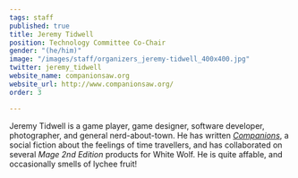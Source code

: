 ```yaml
---
tags: staff
published: true
title: Jeremy Tidwell
position: Technology Committee Co-Chair
gender: "(he/him)"
image: "/images/staff/organizers_jeremy-tidwell_400x400.jpg"
twitter: jeremy_tidwell
website_name: companionsaw.org
website_url: http://www.companionsaw.org/
order: 3

---
```

Jeremy Tidwell is a game player, game designer, software developer, photographer, and general nerd-about-town. He has written [_Companions_](http://www.companionsaw.org/), a social fiction about the feelings of time travellers, and has collaborated on several _Mage 2nd Edition_ products for White Wolf. He is quite affable, and occasionally smells of lychee fruit!